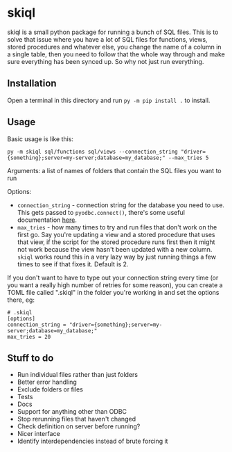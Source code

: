 # skiql

skiql is a small python package for running a bunch of SQL files. This is to solve that issue where you have a lot of SQL files for functions, views, stored procedures and whatever else, you change the name of a column in a single table, then you need to follow that the whole way through and make sure everything has been synced up. So why not just run everything.

## Installation

Open a terminal in this directory and run `py -m pip install .` to install.

## Usage

Basic usage is like this:

```{shell}
py -m skiql sql/functions sql/views --connection_string "driver={something};server=my-server;database=my_database;" --max_tries 5
```

Arguments: a list of names of folders that contain the SQL files you want to run

Options:
* `connection_string` - connection string for the database you need to use. This gets passed to `pyodbc.connect()`, there's some useful documentation [here](https://github.com/mkleehammer/pyodbc/wiki/Connecting-to-SQL-Server-from-Windows).
* `max_tries` - how many times to try and run files that don't work on the first go. Say you're updating a view and a stored procedure that uses that view, if the script for the stored procedure runs first then it might not work because the view hasn't been updated with a new column. `skiql` works round this in a very lazy way by just running things a few times to see if that fixes it. Default is 2.

If you don't want to have to type out your connection string every time (or you want a really high number of retries for some reason), you can create a TOML file called ".skiql" in the folder you're working in and set the options there, eg:

```{toml}
# .skiql
[options]
connection_string = "driver={something};server=my-server;database=my_database;"
max_tries = 20
```

## Stuff to do

* Run individual files rather than just folders
* Better error handling
* Exclude folders or files
* Tests
* Docs
* Support for anything other than ODBC
* Stop rerunning files that haven't changed
* Check definition on server before running?
* Nicer interface
* Identify interdependencies instead of brute forcing it
